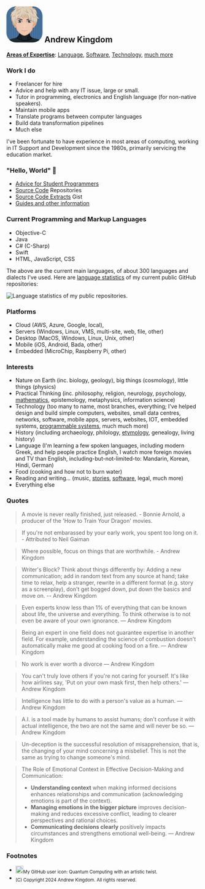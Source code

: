 <!--
**akingdom/akingdom** is a ✨ _special_ ✨ repository because its `README.md` (this file) appears on your GitHub profile.

Here are some ideas to get you started:

- 🔭 I’m currently working on ...
- 🌱 I’m currently learning ...
- 👯 I’m looking to collaborate on ...
- 🤔 I’m looking for help with ...
- 💬 Ask me about ...
- 📫 How to reach me: ...
- 😄 Pronouns: ...
- ⚡ Fun fact: ...
-->

## <img alt="Cartoon of me" src="https://github.com/akingdom/akingdom/blob/08f5c5bb206da1072dc49ff116ee5bb0a3bdbe10/AK%20cartoon-IMG_7620-avatar-rounded.png" width="94px" height="94px" style="border-radius: 25px;"> Andrew Kingdom

**[Areas of Expertise](#work-i-do)**: [Language](#interests), [Software](#current-programming-and-markup-languages), [Technology](#platforms), [much more](#interests)

### Work I do

- Freelancer for hire
- Advice and help with any IT issue, large or small.
- Tutor in programming, electronics and English language (for non-native speakers).
- Maintain mobile apps
- Translate programs between computer languages
- Build data transformation pipelines
- Much else

I've been fortunate to have experience in most areas of computing, working in IT Support and Development since the 1980s, primarily servicing the education market.

### "Hello, World" 👋 

- [Advice for Student Programmers](https://gist.github.com/akingdom/09f1bef20fd0f601cbb2b8d504ef6f9c)
- [Source Code](https://github.com/akingdom?tab=repositories) Repositories
- [Source Code Extracts](https://gist.github.com/akingdom) Gist
- [Guides and other information](https://gist.github.com/akingdom)

### Current Programming and Markup Languages

- Objective-C
- Java
- C# (C-Sharp)
- Swift
- HTML, JavaScript, CSS

The above are the current main languages, of about 300 languages and dialects I've used. Here are [language statistics](https://github-readme-stats.vercel.app/api/top-langs/?username=akingdom) of my current public GitHub repositories:

![Language statistics of my public repositories.](https://github-readme-stats.vercel.app/api/top-langs/?username=akingdom) 

### Platforms

- Cloud (AWS, Azure, Google, local), 
- Servers (Windows, Linux, VMS, multi-site, web, file, other)
- Desktop (MacOS, Windows, Linux, Unix, other)
- Mobile (iOS, Android, Bada, other)
- Embedded (MicroChip, Raspberry Pi, other)

### Interests
- Nature on Earth (inc. biology, geology), big things (cosmology), little things (physics)
- Practical Thinking (inc. philosophy, religion, neurology, psychology, [mathematics](https://gist.github.com/akingdom/5f9f35bb94d8742eb08c1f82334c9e76), epistemology, metaphysics, information science)
- Technology (too many to name, most branches, everything; I've helped design and build simple computers, websites, small data centres, networks, software, mobile apps, servers, websites, IOT, embedded systems, [programmable systems](https://gist.github.com/akingdom/bf3f498810a33e17f2d6d12425ef51ff), much much more)
- History (including archaeology, philology, [etymology](https://gist.github.com/akingdom/712dbe9765503fb0ff3e909831eaf5d9), genealogy, living history)
- Language (I'm learning a few spoken languages, including modern Greek, and help people practice English, I watch more foreign movies and TV than English, including-but-not-limited-to: Mandarin, Korean, Hindi, German)
- Food (cooking and how not to burn water)
- Reading and writing... (music, [stories](https://gist.github.com/akingdom/ed8cdf59a72313a16a93c122c985944b), [software](https://gist.github.com/akingdom/09f1bef20fd0f601cbb2b8d504ef6f9c), legal, much more)
- Everything else

### Quotes

> A movie is never really finished, just released. - Bonnie Arnold, a producer of the 'How to Train Your Dragon' movies.

> If you're not embarassed by your early work, you spent too long on it. - Attributed to Neil Gaiman

> Where possible, focus on things that are worthwhile. - Andrew Kingdom

> Writer's Block? Think about things differently by: Adding a new communication; add in random text from any source at hand; take time to relax, help a stranger, rewrite in a different format (e.g. story as a screenplay), don't get bogged down, put down the basics and move on. -- Andrew Kingdom

> Even experts know less than 1% of everything that can be known about life, the universe and everything. To think otherwise is to not even be aware of your own ignorance.  — Andrew Kingdom

> Being an expert in one field does not guarantee expertise in another field. For example, understanding the science of combustion doesn't automatically make me good at cooking food on a fire. — Andrew Kingdom

> No work is ever worth a divorce  — Andrew Kingdom

> You can't truly love others if you're not caring for yourself. It's like how airlines say, 'Put on your own mask first, then help others.'  — Andrew Kingdom

> Intelligence has little to do with a person's value as a human. — Andrew Kingdom

> A.I. is a tool made by humans to assist humans; don't confuse it with actual intelligence, the two are not the same and will never be so. — Andrew Kingdom

> Un-deception is the successful resolution of misapprehension, that is, the changing of your mind concerning a misbelief. This is not the same as trying to change someone's mind. 

> The Role of Emotional Context in Effective Decision-Making and Communication:
> - **Understanding context** when making informed decisions enhances relationships and communication (acknowledging emotions is part of the context).
> - **Managing emotions in the bigger picture** improves decision-making and reduces excessive conflict, leading to clearer perspectives and rational choices.
> - **Communicating decisions clearly** positively impacts circumstances and strengthens emotional well-being.
— Andrew Kingdom

### Footnotes
- <sub><img src="https://avatars.githubusercontent.com/u/1809762?v=4" width="20" height="20">My GitHub user icon: Quantum Computing with an artistic twist.</sub>
- <sub>(C) Copyright 2024 Andrew Kingdom. All rights reserved.</sub>
